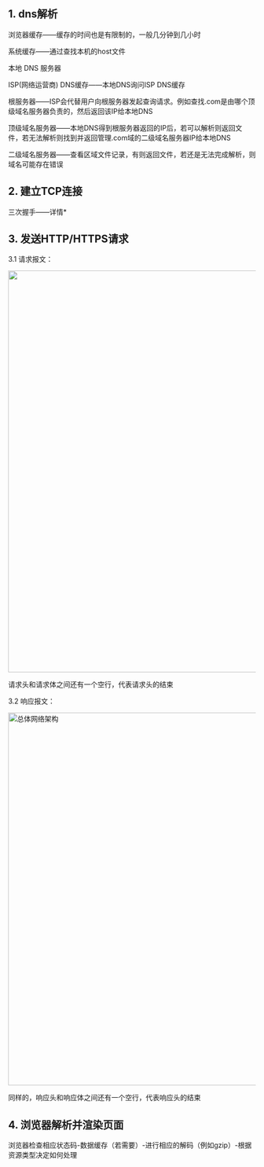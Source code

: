 ## 1. dns解析

浏览器缓存——缓存的时间也是有限制的，一般几分钟到几小时

系统缓存——通过查找本机的host文件

本地 DNS 服务器

ISP(网络运营商) DNS缓存——本地DNS询问ISP DNS缓存

根服务器——ISP会代替用户向根服务器发起查询请求。例如查找.com是由哪个顶级域名服务器负责的，然后返回该IP给本地DNS

顶级域名服务器——本地DNS得到根服务器返回的IP后，若可以解析则返回文件，若无法解析则找到并返回管理.com域的二级域名服务器IP给本地DNS

二级域名服务器——查看区域文件记录，有则返回文件，若还是无法完成解析，则域名可能存在错误

## 2. 建立TCP连接

三次握手——详情\*

## 3. 发送HTTP/HTTPS请求

3.1 请求报文：

<img title="" src="https://imgconvert.csdnimg.cn/aHR0cHM6Ly91c2VyLWdvbGQtY2RuLnhpdHUuaW8vMjAyMC8yLzEvMTZmZmU3NjA2YzhkYjVlNw?x-oss-process=image/format,png" alt="" width="818">

请求头和请求体之间还有一个空行，代表请求头的结束

3.2 响应报文：

<img title="" src="https://img-blog.csdnimg.cn/fcc17e855ba64039821803329489a55d.png" alt="总体网络架构" width="759">

同样的，响应头和响应体之间还有一个空行，代表响应头的结束

## 4. 浏览器解析并渲染页面

浏览器检查相应状态码-数据缓存（若需要）-进行相应的解码（例如gzip）-根据资源类型决定如何处理





